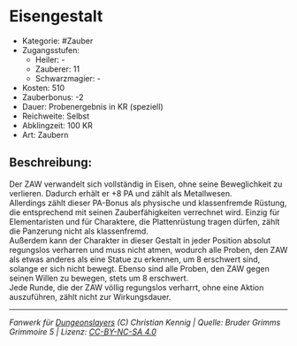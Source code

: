# Eisengestalt  
- Kategorie: #Zauber  
- Zugangsstufen:  
  - Heiler: -  
  - Zauberer: 11  
  - Schwarzmagier: -  
- Kosten: 510  
- Zauberbonus: -2  
- Dauer: Probenergebnis in KR (speziell)  
- Reichweite: Selbst  
- Abklingzeit: 100 KR  
- Art: Zaubern     

## Beschreibung:
Der ZAW verwandelt sich vollständig in Eisen, ohne seine Beweglichkeit zu verlieren. Dadurch erhält er +8 PA und zählt als Metallwesen.<br>Allerdings zählt dieser PA-Bonus als physische und klassenfremde Rüstung, die entsprechend mit seinen Zauberfähigkeiten verrechnet wird. Einzig für Elementaristen und für Charaktere, die Plattenrüstung tragen dürfen, zählt die Panzerung nicht als klassenfremd.<br>Außerdem kann der Charakter in dieser Gestalt in jeder Position absolut regungslos verharren und muss nicht atmen, wodurch alle Proben, den ZAW als etwas anderes als eine Statue zu erkennen, um 8 erschwert sind, solange er sich nicht bewegt. Ebenso sind alle Proben, den ZAW gegen seinen Willen zu bewegen, stets um 8 erschwert.<br>Jede Runde, die der ZAW völlig regungslos verharrt, ohne eine Aktion auszuführen, zählt nicht zur Wirkungsdauer.


___
*Fanwerk für [Dungeonslayers](https://www.dungeonslayers.net/) (C) Christian Kennig | Quelle: Bruder Grimms Grimmoire 5 | Lizenz: [CC-BY-NC-SA 4.0](https://creativecommons.org/licenses/by-nc-sa/4.0/deed.de)*